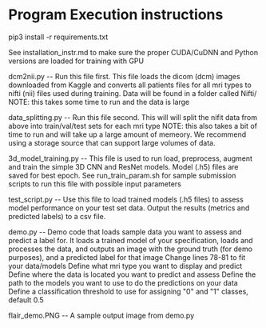 # Program Execution instructions

pip3 install -r requirements.txt

See installation_instr.md to make sure the proper CUDA/CuDNN and Python versions are loaded for training with GPU

dcm2nii.py -- 
Run this file first.
This file loads the dicom (dcm) images downloaded from Kaggle and converts all patients files for all mri types to nifti (nii) files used during training.
Data will be found in a folder called Nifti/
NOTE: this takes some time to run and the data is large

data_splitting.py -- 
Run this file second. This will will split the nifit data from above into train/val/test sets for each mri type
NOTE: this also takes a bit of time to run and will take up a large amount of memeory. We recommend using a storage source that can support large volumes of data.

3d_model_training.py -- 
This file is used to run load, preprocess, augment and train the simple 3D CNN and ResNet models. Model (.h5) files are saved for best epoch.
See run_train_param.sh for sample submission scripts to run this file with possible input parameters


test_script.py -- 
Use this file to load trained models (.h5 files) to assess model performance on your test set data. Output the results (metrics and predicted labels) to a csv file.

demo.py -- 
Demo code that loads sample data you want to assess and predict a label for. It loads a trained model of your specification, loads and processes the data, and outputs an image with the ground truth (for demo purposes), and a predicted label for that image
Change lines 78-81 to fit your data/models
Define what mri type you want to display and predict
Define where the data is located you want to predict and assess
Define the path to the models you want to use to do the predictions on your data
Define a classification threshold to use for assigning "0" and "1" classes, default 0.5

flair_demo.PNG -- 
A sample output image from demo.py
